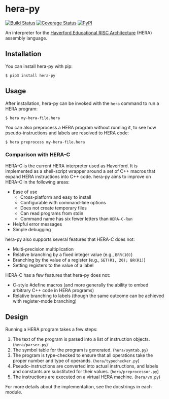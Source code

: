 # hera-py

[![Build Status](https://travis-ci.com/iafisher/hera-py.png)](https://travis-ci.com/iafisher/hera-py)
[![Coverage Status](https://coveralls.io/repos/github/iafisher/hera-py/badge.svg?branch=master)](https://coveralls.io/github/iafisher/hera-py?branch=master)
[![PyPI](https://img.shields.io/pypi/v/hera-py.svg?label=version)](https://pypi.org/project/hera-py/)

An interpreter for the [Haverford Educational RISC Architecture](https://www.haverford.edu/computer-science/resources/hera) (HERA) assembly language.

## Installation
You can install hera-py with pip:

```
$ pip3 install hera-py
```

## Usage
After installation, hera-py can be invoked with the `hera` command to run a HERA program:

```
$ hera my-hera-file.hera
```

You can also preprocess a HERA program without running it, to see how pseudo-instructions and labels are resolved to HERA code:

```
$ hera preprocess my-hera-file.hera
```

### Comparison with HERA-C
HERA-C is the current HERA interpreter used as Haverford. It is implemented as a shell-script wrapper around a set of C++ macros that expand HERA instructions into C++ code. hera-py aims to improve on HERA-C in the following areas:
  - Ease of use
    - Cross-platform and easy to install
    - Configurable with command-line options
    - Does not create temporary files
    - Can read programs from stdin
    - Command name has six fewer letters than `HERA-C-Run`
  - Helpful error messages
  - Simple debugging

hera-py also supports several features that HERA-C does not:
  - Multi-precision multiplication
  - Relative branching by a fixed integer value (e.g., `BRR(10)`)
  - Branching by the value of a register (e.g., `SET(R1, 20); BR(R1)`)
  - Setting registers to the value of a label

HERA-C has a few features that hera-py does not:
  - C-style #define macros (and more generally the ability to embed arbitrary C++ code in HERA programs)
  - Relative branching to labels (though the same outcome can be achieved with register-mode branching)

## Design
Running a HERA program takes a few steps:

1. The text of the program is parsed into a list of instruction objects.  (`hera/parser.py`)
2. The symbol table for the program is generated.  (`hera/symtab.py`)
3. The program is type-checked to ensure that all operations take the proper number and type of operands.  (`hera/typechecker.py`)
4. Pseudo-instructions are converted into actual instructions, and labels and constants are substituted for their values.  (`hera/preprocessor.py`)
5. The instructions are executed on a virtual HERA machine.  (`hera/vm.py`)

For more details about the implementation, see the docstrings in each module.
